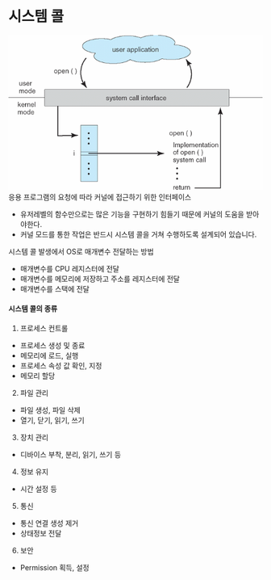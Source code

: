 # 시스템 콜
![system_call](../image/system_call.png)
응용 프로그램의 요청에 따라 커널에 접근하기 위한 인터페이스

- 유저레벨의 함수만으로는 많은 기능을 구현하기 힘들기 때문에 커널의 도움을 받아야한다.
- 커널 모드를 통한 작업은 반드시 시스템 콜을 거쳐 수행하도록 설계되어 있습니다. 

시스템 콜 발생에서 OS로 매개변수 전달하는 방법
- 매개변수를 CPU 레지스터에 전달
- 매개변수를 메모리에 저장하고 주소를 레지스터에 전달
- 매개변수를 스택에 전달

#### 시스템 콜의 종류
1. 프로세스 컨트롤
  - 프로세스 생성 및 종료
  - 메모리에 로드, 실행
  - 프로세스 속성 값 확인, 지정
  - 메모리 할당
2. 파일 관리
  - 파일 생성, 파일 삭제
  - 열기, 닫기, 읽기, 쓰기
3. 장치 관리
  - 디바이스 부착, 분리, 읽기, 쓰기 등
4. 정보 유지
  - 시간 설정 등
5. 통신
  - 통신 연결 생성 제거
  - 상태정보 전달
6. 보안
  - Permission 획득, 설정
